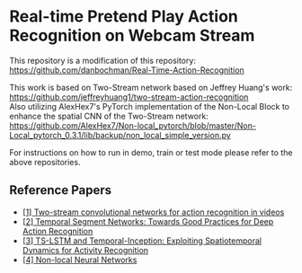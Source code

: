 # Real-time Pretend Play Action Recognition on Webcam Stream
This repository is a modification of this repository:
https://github.com/danbochman/Real-Time-Action-Recognition

This work is based on Two-Stream network based on Jeffrey Huang's work:  
https://github.com/jeffreyhuang1/two-stream-action-recognition  
Also utilizing AlexHex7's PyTorch implementation of the Non-Local Block to enhance the spatial CNN of the Two-Stream network:  https://github.com/AlexHex7/Non-local_pytorch/blob/master/Non-Local_pytorch_0.3.1/lib/backup/non_local_simple_version.py

For instructions on how to run in demo, train or test mode please refer to the above repositories.

## Reference Papers
*  [[1] Two-stream convolutional networks for action recognition in videos](http://papers.nips.cc/paper/5353-two-stream-convolutional)
*  [[2] Temporal Segment Networks: Towards Good Practices for Deep Action Recognition](https://link.springer.com/chapter/10.1007/978-3-319-46484-8_2)
*  [[3] TS-LSTM and Temporal-Inception: Exploiting Spatiotemporal Dynamics for Activity Recognition](https://arxiv.org/abs/1703.10667)
*  [[4] Non-local Neural Networks](https://arxiv.org/abs/1711.07971)
